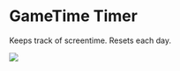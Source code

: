 # GameTime Timer
Keeps track of screentime. Resets each day.

![](https://github.com/jay0lee/matrix-portal-projects/blob/main/gametime-timer-demo.gif?raw=true)
